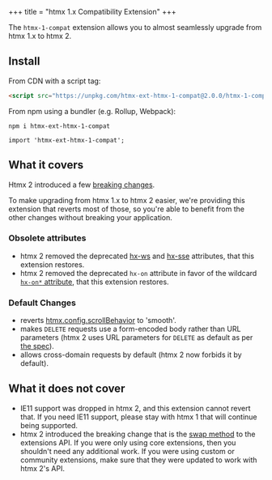 +++
title = "htmx 1.x Compatibility Extension"
+++

The `htmx-1-compat` extension allows you to almost seamlessly upgrade from htmx 1.x to htmx 2.

## Install

From CDN with a script tag:
```html
<script src="https://unpkg.com/htmx-ext-htmx-1-compat@2.0.0/htmx-1-compat.js"></script>
```

From npm using a bundler (e.g. Rollup, Webpack):
```
npm i htmx-ext-htmx-1-compat
```
```JS
import 'htmx-ext-htmx-1-compat';
```

## What it covers

Htmx 2 introduced a few [breaking changes](https://v2-0v2-0.htmx.org/migration-guide-htmx-1/).

To make upgrading from htmx 1.x to htmx 2 easier, we're providing this extension that reverts most of those, so you're
able to benefit from the other changes without breaking your application.

### Obsolete attributes

- htmx 2 removed the deprecated [hx-ws](https://htmx.org/attributes/hx-ws/)
  and [hx-sse](https://htmx.org/attributes/hx-sse/) attributes, that this extension restores.
- htmx 2 removed the deprecated `hx-on` attribute in favor of the
  wildcard [`hx-on*` attribute](https://htmx.org/attributes/hx-on/), that this extension restores.

### Default Changes

- reverts [htmx.config.scrollBehavior](https://htmx.org/reference/#config) to 'smooth'.
- makes `DELETE` requests use a form-encoded body rather than URL parameters (htmx 2 uses URL parameters for `DELETE` as
  default as per [the spec](https://www.rfc-editor.org/rfc/rfc9110.html#name-delete)).
- allows cross-domain requests by default (htmx 2 now forbids it by default).

## What it does not cover

- IE11 support was dropped in htmx 2, and this extension cannot revert that. If you need IE11 support, please stay with
  htmx 1 that will continue being supported.
- htmx 2 introduced the breaking change that is the [swap method](https://v2-0v2-0.htmx.org/api/#swap) to the extensions
  API. If you were only using core extensions, then you shouldn't need any additional work. If you were using custom or
  community extensions, make sure that they were updated to work with htmx 2's API.

